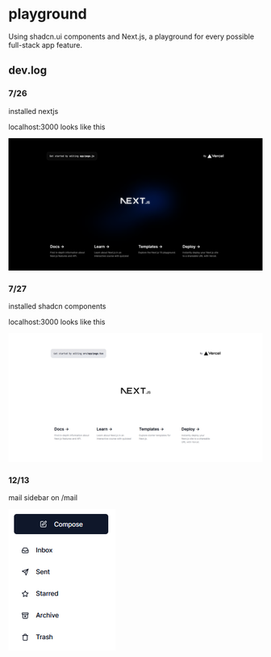 # playground
Using shadcn.ui components and Next.js, a playground for every possible full-stack app feature. 

## dev.log

### 7/26
installed nextjs

localhost:3000 looks like this

![Default NextJS](readme-extras/next-js-default.png)

### 7/27
installed shadcn components

localhost:3000 looks like this

![Shadcn NextJS](readme-extras/next-js-shad.png)

### 12/13

mail sidebar on /mail

![Sidebar](readme-extras/image.png)